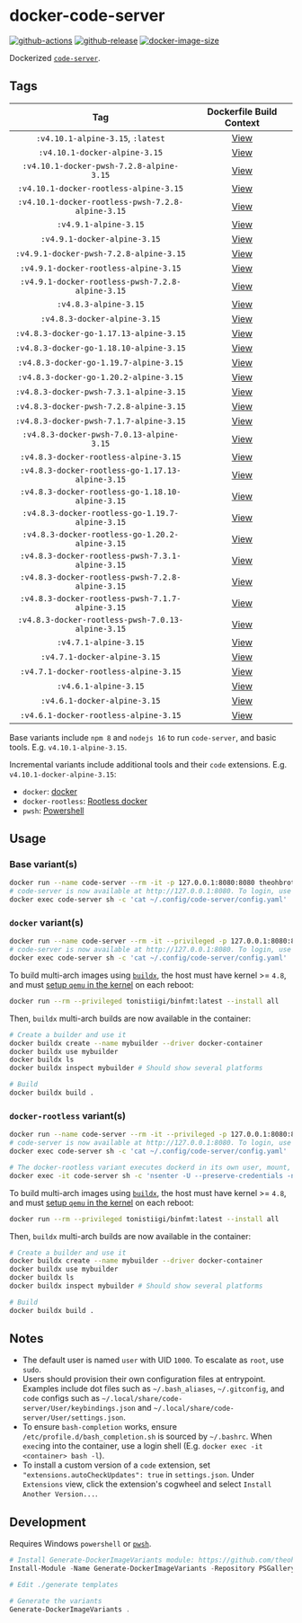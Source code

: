 # docker-code-server

[![github-actions](https://github.com/theohbrothers/docker-code-server/workflows/ci-master-pr/badge.svg)](https://github.com/theohbrothers/docker-code-server/actions)
[![github-release](https://img.shields.io/github/v/release/theohbrothers/docker-code-server?style=flat-square)](https://github.com/theohbrothers/docker-code-server/releases/)
[![docker-image-size](https://img.shields.io/docker/image-size/theohbrothers/docker-code-server/latest)](https://hub.docker.com/r/theohbrothers/docker-code-server)

Dockerized [`code-server`](https://github.com/coder/code-server).

## Tags

| Tag | Dockerfile Build Context |
|:-------:|:---------:|
| `:v4.10.1-alpine-3.15`, `:latest` | [View](variants/v4.10.1-alpine-3.15) |
| `:v4.10.1-docker-alpine-3.15` | [View](variants/v4.10.1-docker-alpine-3.15) |
| `:v4.10.1-docker-pwsh-7.2.8-alpine-3.15` | [View](variants/v4.10.1-docker-pwsh-7.2.8-alpine-3.15) |
| `:v4.10.1-docker-rootless-alpine-3.15` | [View](variants/v4.10.1-docker-rootless-alpine-3.15) |
| `:v4.10.1-docker-rootless-pwsh-7.2.8-alpine-3.15` | [View](variants/v4.10.1-docker-rootless-pwsh-7.2.8-alpine-3.15) |
| `:v4.9.1-alpine-3.15` | [View](variants/v4.9.1-alpine-3.15) |
| `:v4.9.1-docker-alpine-3.15` | [View](variants/v4.9.1-docker-alpine-3.15) |
| `:v4.9.1-docker-pwsh-7.2.8-alpine-3.15` | [View](variants/v4.9.1-docker-pwsh-7.2.8-alpine-3.15) |
| `:v4.9.1-docker-rootless-alpine-3.15` | [View](variants/v4.9.1-docker-rootless-alpine-3.15) |
| `:v4.9.1-docker-rootless-pwsh-7.2.8-alpine-3.15` | [View](variants/v4.9.1-docker-rootless-pwsh-7.2.8-alpine-3.15) |
| `:v4.8.3-alpine-3.15` | [View](variants/v4.8.3-alpine-3.15) |
| `:v4.8.3-docker-alpine-3.15` | [View](variants/v4.8.3-docker-alpine-3.15) |
| `:v4.8.3-docker-go-1.17.13-alpine-3.15` | [View](variants/v4.8.3-docker-go-1.17.13-alpine-3.15) |
| `:v4.8.3-docker-go-1.18.10-alpine-3.15` | [View](variants/v4.8.3-docker-go-1.18.10-alpine-3.15) |
| `:v4.8.3-docker-go-1.19.7-alpine-3.15` | [View](variants/v4.8.3-docker-go-1.19.7-alpine-3.15) |
| `:v4.8.3-docker-go-1.20.2-alpine-3.15` | [View](variants/v4.8.3-docker-go-1.20.2-alpine-3.15) |
| `:v4.8.3-docker-pwsh-7.3.1-alpine-3.15` | [View](variants/v4.8.3-docker-pwsh-7.3.1-alpine-3.15) |
| `:v4.8.3-docker-pwsh-7.2.8-alpine-3.15` | [View](variants/v4.8.3-docker-pwsh-7.2.8-alpine-3.15) |
| `:v4.8.3-docker-pwsh-7.1.7-alpine-3.15` | [View](variants/v4.8.3-docker-pwsh-7.1.7-alpine-3.15) |
| `:v4.8.3-docker-pwsh-7.0.13-alpine-3.15` | [View](variants/v4.8.3-docker-pwsh-7.0.13-alpine-3.15) |
| `:v4.8.3-docker-rootless-alpine-3.15` | [View](variants/v4.8.3-docker-rootless-alpine-3.15) |
| `:v4.8.3-docker-rootless-go-1.17.13-alpine-3.15` | [View](variants/v4.8.3-docker-rootless-go-1.17.13-alpine-3.15) |
| `:v4.8.3-docker-rootless-go-1.18.10-alpine-3.15` | [View](variants/v4.8.3-docker-rootless-go-1.18.10-alpine-3.15) |
| `:v4.8.3-docker-rootless-go-1.19.7-alpine-3.15` | [View](variants/v4.8.3-docker-rootless-go-1.19.7-alpine-3.15) |
| `:v4.8.3-docker-rootless-go-1.20.2-alpine-3.15` | [View](variants/v4.8.3-docker-rootless-go-1.20.2-alpine-3.15) |
| `:v4.8.3-docker-rootless-pwsh-7.3.1-alpine-3.15` | [View](variants/v4.8.3-docker-rootless-pwsh-7.3.1-alpine-3.15) |
| `:v4.8.3-docker-rootless-pwsh-7.2.8-alpine-3.15` | [View](variants/v4.8.3-docker-rootless-pwsh-7.2.8-alpine-3.15) |
| `:v4.8.3-docker-rootless-pwsh-7.1.7-alpine-3.15` | [View](variants/v4.8.3-docker-rootless-pwsh-7.1.7-alpine-3.15) |
| `:v4.8.3-docker-rootless-pwsh-7.0.13-alpine-3.15` | [View](variants/v4.8.3-docker-rootless-pwsh-7.0.13-alpine-3.15) |
| `:v4.7.1-alpine-3.15` | [View](variants/v4.7.1-alpine-3.15) |
| `:v4.7.1-docker-alpine-3.15` | [View](variants/v4.7.1-docker-alpine-3.15) |
| `:v4.7.1-docker-rootless-alpine-3.15` | [View](variants/v4.7.1-docker-rootless-alpine-3.15) |
| `:v4.6.1-alpine-3.15` | [View](variants/v4.6.1-alpine-3.15) |
| `:v4.6.1-docker-alpine-3.15` | [View](variants/v4.6.1-docker-alpine-3.15) |
| `:v4.6.1-docker-rootless-alpine-3.15` | [View](variants/v4.6.1-docker-rootless-alpine-3.15) |

Base variants include `npm 8` and `nodejs 16` to run `code-server`, and basic tools. E.g. `v4.10.1-alpine-3.15`.

Incremental variants include additional tools and their `code` extensions. E.g. `v4.10.1-docker-alpine-3.15`:

- `docker`: [docker](https://docs.docker.com/engine/)
- `docker-rootless`: [Rootless docker](https://docs.docker.com/engine/security/rootless/)
- `pwsh`: [Powershell](https://github.com/PowerShell/PowerShell)

## Usage

### Base variant(s)

```sh
docker run --name code-server --rm -it -p 127.0.0.1:8080:8080 theohbrothers/docker-code-server:v4.10.1-alpine-3.15
# code-server is now available at http://127.0.0.1:8080. To login, use the password in the config file:
docker exec code-server sh -c 'cat ~/.config/code-server/config.yaml'
```

### `docker` variant(s)

```sh
docker run --name code-server --rm -it --privileged -p 127.0.0.1:8080:8080 theohbrothers/docker-code-server:v4.10.1-docker-alpine-3.15
# code-server is now available at http://127.0.0.1:8080. To login, use the password in the config file:
docker exec code-server sh -c 'cat ~/.config/code-server/config.yaml'
```

To build multi-arch images using [`buildx`](https://docs.docker.com/engine/reference/commandline/buildx/), the host must have kernel >= `4.8`, and must [setup `qemu` in the kernel](https://github.com/docker/setup-qemu-action) on each reboot:

```sh
docker run --rm --privileged tonistiigi/binfmt:latest --install all
```

Then, `buildx` multi-arch builds are now available in the container:

```sh
# Create a builder and use it
docker buildx create --name mybuilder --driver docker-container
docker buildx use mybuilder
docker buildx ls
docker buildx inspect mybuilder # Should show several platforms

# Build
docker buildx build .
```

### `docker-rootless` variant(s)

```sh
docker run --name code-server --rm -it --privileged -p 127.0.0.1:8080:8080 theohbrothers/docker-code-server:v4.10.1-docker-rootless-alpine-3.15
# code-server is now available at http://127.0.0.1:8080. To login, use the password in the config file:
docker exec code-server sh -c 'cat ~/.config/code-server/config.yaml'

# The docker-rootless variant executes dockerd in its own user, mount, and network namespaces, see https://docs.docker.com/engine/security/rootless/#tips-for-debugging. To enter the namespace, run:
docker exec -it code-server sh -c 'nsenter -U --preserve-credentials -n -m -t $( cat $XDG_RUNTIME_DIR/docker.pid )'
```

To build multi-arch images using [`buildx`](https://docs.docker.com/engine/reference/commandline/buildx/), the host must have kernel >= `4.8`, and must [setup `qemu` in the kernel](https://github.com/docker/setup-qemu-action) on each reboot:

```sh
docker run --rm --privileged tonistiigi/binfmt:latest --install all
```

Then, `buildx` multi-arch builds are now available in the container:

```sh
# Create a builder and use it
docker buildx create --name mybuilder --driver docker-container
docker buildx use mybuilder
docker buildx ls
docker buildx inspect mybuilder # Should show several platforms

# Build
docker buildx build .
```

## Notes

- The default user is named `user` with UID `1000`. To escalate as `root`, use `sudo`.
- Users should provision their own configuration files at entrypoint. Examples include dot files such as `~/.bash_aliases`, `~/.gitconfig`, and `code` configs such as `~/.local/share/code-server/User/keybindings.json` and `~/.local/share/code-server/User/settings.json`.
- To ensure `bash-completion` works, ensure `/etc/profile.d/bash_completion.sh` is sourced by `~/.bashrc`. When `exec`ing into the container, use a login shell (E.g. `docker exec -it <container> bash -l`).
- To install a custom version of a `code` extension, set `"extensions.autoCheckUpdates": true` in `settings.json`. Under `Extensions` view, click the extension's cogwheel and select `Install Another Version...`.

## Development

Requires Windows `powershell` or [`pwsh`](https://github.com/PowerShell/PowerShell).

```powershell
# Install Generate-DockerImageVariants module: https://github.com/theohbrothers/Generate-DockerImageVariants
Install-Module -Name Generate-DockerImageVariants -Repository PSGallery -Scope CurrentUser -Force -Verbose

# Edit ./generate templates

# Generate the variants
Generate-DockerImageVariants .
```
